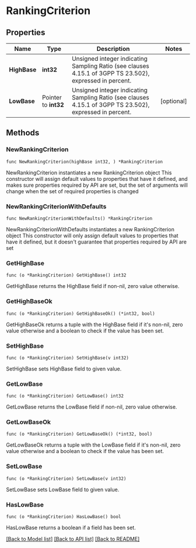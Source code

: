 # RankingCriterion

## Properties

Name | Type | Description | Notes
------------ | ------------- | ------------- | -------------
**HighBase** | **int32** | Unsigned integer indicating Sampling Ratio (see clauses 4.15.1 of 3GPP TS 23.502), expressed in percent. | 
**LowBase** | Pointer to **int32** | Unsigned integer indicating Sampling Ratio (see clauses 4.15.1 of 3GPP TS 23.502), expressed in percent. | [optional] 

## Methods

### NewRankingCriterion

`func NewRankingCriterion(highBase int32, ) *RankingCriterion`

NewRankingCriterion instantiates a new RankingCriterion object
This constructor will assign default values to properties that have it defined,
and makes sure properties required by API are set, but the set of arguments
will change when the set of required properties is changed

### NewRankingCriterionWithDefaults

`func NewRankingCriterionWithDefaults() *RankingCriterion`

NewRankingCriterionWithDefaults instantiates a new RankingCriterion object
This constructor will only assign default values to properties that have it defined,
but it doesn't guarantee that properties required by API are set

### GetHighBase

`func (o *RankingCriterion) GetHighBase() int32`

GetHighBase returns the HighBase field if non-nil, zero value otherwise.

### GetHighBaseOk

`func (o *RankingCriterion) GetHighBaseOk() (*int32, bool)`

GetHighBaseOk returns a tuple with the HighBase field if it's non-nil, zero value otherwise
and a boolean to check if the value has been set.

### SetHighBase

`func (o *RankingCriterion) SetHighBase(v int32)`

SetHighBase sets HighBase field to given value.


### GetLowBase

`func (o *RankingCriterion) GetLowBase() int32`

GetLowBase returns the LowBase field if non-nil, zero value otherwise.

### GetLowBaseOk

`func (o *RankingCriterion) GetLowBaseOk() (*int32, bool)`

GetLowBaseOk returns a tuple with the LowBase field if it's non-nil, zero value otherwise
and a boolean to check if the value has been set.

### SetLowBase

`func (o *RankingCriterion) SetLowBase(v int32)`

SetLowBase sets LowBase field to given value.

### HasLowBase

`func (o *RankingCriterion) HasLowBase() bool`

HasLowBase returns a boolean if a field has been set.


[[Back to Model list]](../README.md#documentation-for-models) [[Back to API list]](../README.md#documentation-for-api-endpoints) [[Back to README]](../README.md)


